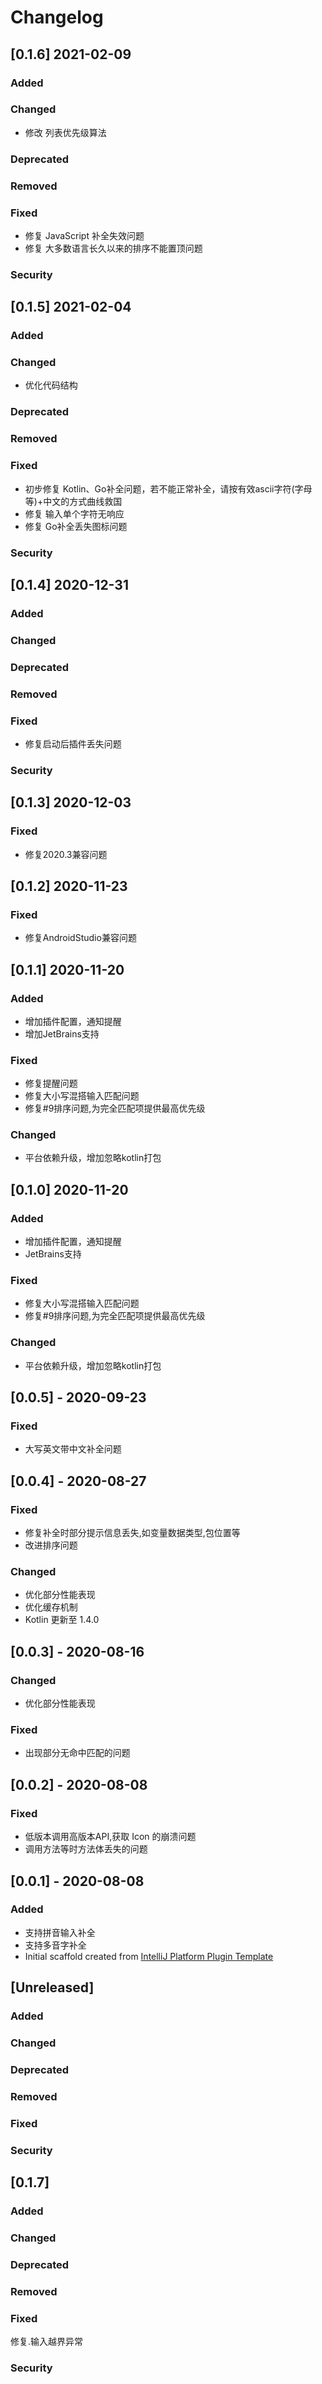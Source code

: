 <!-- Keep a Changelog guide -> https://keepachangelog.com -->

# Changelog
## [0.1.6] 2021-02-09

### Added

### Changed
- 修改 列表优先级算法
### Deprecated

### Removed

### Fixed
- 修复 JavaScript 补全失效问题
- 修复 大多数语言长久以来的排序不能置顶问题

### Security

## [0.1.5] 2021-02-04

### Added

### Changed

- 优化代码结构

### Deprecated

### Removed

### Fixed

- 初步修复 Kotlin、Go补全问题，若不能正常补全，请按有效ascii字符(字母等)+中文的方式曲线救国
- 修复 输入单个字符无响应
- 修复 Go补全丢失图标问题

### Security

## [0.1.4] 2020-12-31

### Added

### Changed

### Deprecated

### Removed

### Fixed

* 修复启动后插件丢失问题

### Security

## [0.1.3] 2020-12-03

### Fixed

- 修复2020.3兼容问题

## [0.1.2] 2020-11-23

### Fixed

- 修复AndroidStudio兼容问题

## [0.1.1] 2020-11-20

### Added

- 增加插件配置，通知提醒
- 增加JetBrains支持

### Fixed

- 修复提醒问题
- 修复大小写混搭输入匹配问题
- 修复#9排序问题,为完全匹配项提供最高优先级

### Changed

- 平台依赖升级，增加忽略kotlin打包

## [0.1.0] 2020-11-20

### Added

- 增加插件配置，通知提醒
- JetBrains支持

### Fixed

- 修复大小写混搭输入匹配问题
- 修复#9排序问题,为完全匹配项提供最高优先级

### Changed

- 平台依赖升级，增加忽略kotlin打包

## [0.0.5] - 2020-09-23

### Fixed

- 大写英文带中文补全问题

## [0.0.4] - 2020-08-27

### Fixed

- 修复补全时部分提示信息丢失,如变量数据类型,包位置等
- 改进排序问题

### Changed

- 优化部分性能表现
- 优化缓存机制
- Kotlin 更新至 1.4.0

## [0.0.3] - 2020-08-16

### Changed

- 优化部分性能表现

### Fixed

- 出现部分无命中匹配的问题

## [0.0.2] - 2020-08-08

### Fixed

- 低版本调用高版本API,获取 Icon 的崩溃问题
- 调用方法等时方法体丢失的问题

## [0.0.1] - 2020-08-08

### Added

- 支持拼音输入补全
- 支持多音字补全
- Initial scaffold created
  from [IntelliJ Platform Plugin Template](https://github.com/JetBrains/intellij-platform-plugin-template)

## [Unreleased]
### Added

### Changed

### Deprecated

### Removed

### Fixed

### Security
## [0.1.7]
### Added

### Changed

### Deprecated

### Removed

### Fixed
   修复.输入越界异常
### Security
